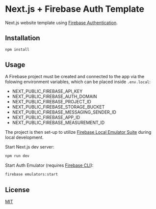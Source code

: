 # Next.js + Firebase Auth Template

Next.js website template using [Firebase Authentication](https://firebase.google.com/docs/auth).

## Installation

```bash
npm install
```

## Usage

A Firebase project must be created and connected to the app via the folowing environment variables, which can be placed inside `.env.local`:

- NEXT_PUBLIC_FIREBASE_API_KEY
- NEXT_PUBLIC_FIREBASE_AUTH_DOMAIN
- NEXT_PUBLIC_FIREBASE_PROJECT_ID
- NEXT_PUBLIC_FIREBASE_STORAGE_BUCKET
- NEXT_PUBLIC_FIREBASE_MESSAGING_SENDER_ID
- NEXT_PUBLIC_FIREBASE_APP_ID
- NEXT_PUBLIC_FIREBASE_MEASUREMENT_ID

The project is then set-up to utilize [Firebase Local Emulator Suite](https://firebase.google.com/docs/emulator-suite) during local development.

Start Next.js dev server:

```bash
npm run dev
```

Start Auth Emulator (requires [Firebase CLI](https://firebase.google.com/docs/cli)):

```bash
firebase emulators:start
```

## License

[MIT](https://choosealicense.com/licenses/mit/)
